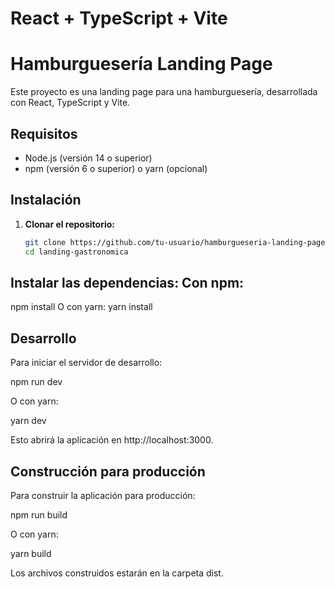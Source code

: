 # React + TypeScript + Vite
# Hamburguesería Landing Page

Este proyecto es una landing page para una hamburguesería, desarrollada con React, TypeScript y Vite.

## Requisitos

- Node.js (versión 14 o superior)
- npm (versión 6 o superior) o yarn (opcional)

## Instalación

1. **Clonar el repositorio:**

   ```bash
   git clone https://github.com/tu-usuario/hamburgueseria-landing-page.git
   cd landing-gastronomica

## Instalar las dependencias: Con npm:
npm install
O con yarn:
yarn install

## Desarrollo
Para iniciar el servidor de desarrollo:

npm run dev

O con yarn:

yarn dev

Esto abrirá la aplicación en http://localhost:3000.

## Construcción para producción
Para construir la aplicación para producción:

npm run build

O con yarn:

yarn build

Los archivos construidos estarán en la carpeta dist.

